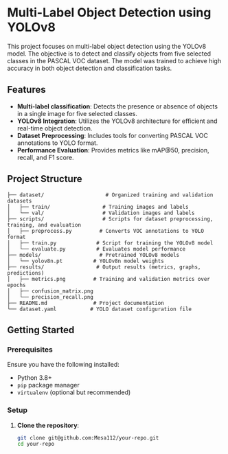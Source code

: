 # Multi-Label Object Detection using YOLOv8

This project focuses on multi-label object detection using the YOLOv8 model. The objective is to detect and classify objects from five selected classes in the PASCAL VOC dataset. The model was trained to achieve high accuracy in both object detection and classification tasks.

## Features

- **Multi-label classification**: Detects the presence or absence of objects in a single image for five selected classes.
- **YOLOv8 Integration**: Utilizes the YOLOv8 architecture for efficient and real-time object detection.
- **Dataset Preprocessing**: Includes tools for converting PASCAL VOC annotations to YOLO format.
- **Performance Evaluation**: Provides metrics like mAP@50, precision, recall, and F1 score.

## Project Structure

```
├── dataset/                    # Organized training and validation datasets
│   ├── train/                 # Training images and labels
│   └── val/                   # Validation images and labels
├── scripts/                   # Scripts for dataset preprocessing, training, and evaluation
│   ├── preprocess.py         # Converts VOC annotations to YOLO format
│   ├── train.py             # Script for training the YOLOv8 model
│   └── evaluate.py          # Evaluates model performance
├── models/                   # Pretrained YOLOv8 models
│   └── yolov8n.pt          # YOLOv8n model weights
├── results/                 # Output results (metrics, graphs, predictions)
│   ├── metrics.png         # Training and validation metrics over epochs
│   ├── confusion_matrix.png
│   └── precision_recall.png
├── README.md               # Project documentation
└── dataset.yaml           # YOLO dataset configuration file
```

## Getting Started

### Prerequisites

Ensure you have the following installed:
- Python 3.8+
- `pip` package manager
- `virtualenv` (optional but recommended)

### Setup

1. **Clone the repository**:
   ```bash
   git clone git@github.com:Mesa112/your-repo.git
   cd your-repo
   ```
